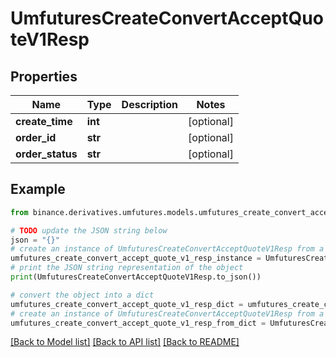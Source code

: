 # UmfuturesCreateConvertAcceptQuoteV1Resp


## Properties

Name | Type | Description | Notes
------------ | ------------- | ------------- | -------------
**create_time** | **int** |  | [optional] 
**order_id** | **str** |  | [optional] 
**order_status** | **str** |  | [optional] 

## Example

```python
from binance.derivatives.umfutures.models.umfutures_create_convert_accept_quote_v1_resp import UmfuturesCreateConvertAcceptQuoteV1Resp

# TODO update the JSON string below
json = "{}"
# create an instance of UmfuturesCreateConvertAcceptQuoteV1Resp from a JSON string
umfutures_create_convert_accept_quote_v1_resp_instance = UmfuturesCreateConvertAcceptQuoteV1Resp.from_json(json)
# print the JSON string representation of the object
print(UmfuturesCreateConvertAcceptQuoteV1Resp.to_json())

# convert the object into a dict
umfutures_create_convert_accept_quote_v1_resp_dict = umfutures_create_convert_accept_quote_v1_resp_instance.to_dict()
# create an instance of UmfuturesCreateConvertAcceptQuoteV1Resp from a dict
umfutures_create_convert_accept_quote_v1_resp_from_dict = UmfuturesCreateConvertAcceptQuoteV1Resp.from_dict(umfutures_create_convert_accept_quote_v1_resp_dict)
```
[[Back to Model list]](../README.md#documentation-for-models) [[Back to API list]](../README.md#documentation-for-api-endpoints) [[Back to README]](../README.md)


